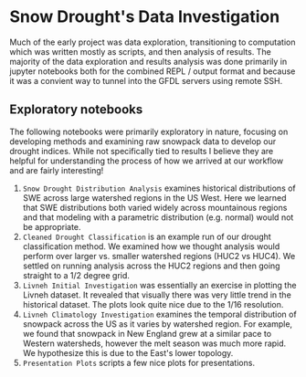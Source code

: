 # Snow Drought's Data Investigation 
Much of the early project was data exploration, transitioning to computation which was written mostly as scripts, and then analysis of results. The majority of the data exploration and results analysis was done primarily in jupyter notebooks both for the combined REPL / output format and because it was a convient way to tunnel into the GFDL servers using remote SSH. 

## Exploratory notebooks
The following notebooks were  primarily exploratory in nature, focusing on developing methods and examining raw snowpack data to develop our drought indices. While not specifically tied to results I believe they are helpful for understanding the process of how we arrived at our workflow and are fairly interesting!
 1. `Snow Drought Distribution Analysis` examines historical distributions of SWE across large watershed regions in the US West. Here we learned that SWE distributions both varied widely across mountainous regions and that modeling with a parametric distribution (e.g. normal) would not be appropriate.
 2.  `Cleaned Drought Classification` is an example run of our drought classification method. We examined how we thought analysis would perform over larger vs. smaller watershed regions (HUC2 vs HUC4). We settled on running analysis across the HUC2 regions and then going straight to a 1/2 degree grid. 
 3. `Livneh Initial Investigation` was essentially an exercise in plotting the Livneh dataset. It revealed that visually there was very little trend in the historical dataset. The plots look quite nice due to the 1/16 resolution.
 4. `Livneh Climatology Investigation` examines the temporal distribution of snowpack across the US as it varies by watershed region. For example, we found that snowpack in New England grew at a similar pace to Western watersheds, however the melt season was much more rapid. We hypothesize this is due to the East's lower topology.
 5. `Presentation Plots` scripts a few nice plots for presentations.
